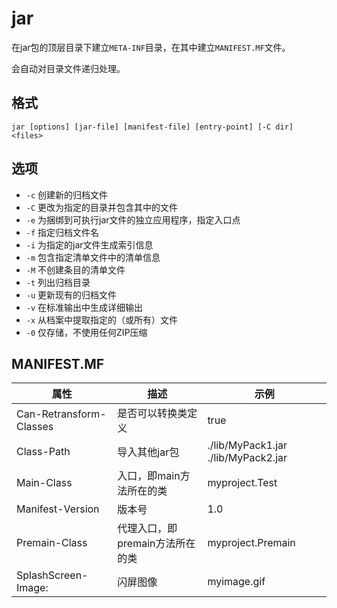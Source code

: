 # jar

在jar包的顶层目录下建立`META-INF`目录，在其中建立`MANIFEST.MF`文件。

会自动对目录文件递归处理。

## 格式

`jar [options] [jar-file] [manifest-file] [entry-point] [-C dir] <files>`

## 选项
- `-c`	创建新的归档文件
- `-C`	更改为指定的目录并包含其中的文件
- `-e`	为捆绑到可执行jar文件的独立应用程序，指定入口点
- `-f`	指定归档文件名
- `-i`	为指定的jar文件生成索引信息
- `-m`	包含指定清单文件中的清单信息
- `-M`	不创建条目的清单文件
- `-t`	列出归档目录
- `-u`	更新现有的归档文件
- `-v`	在标准输出中生成详细输出
- `-x`	从档案中提取指定的（或所有）文件
- `-0`	仅存储，不使用任何ZIP压缩

## MANIFEST.MF

<table>
	<thead>
		<tr><th>属性</th><th>描述</th><th>示例</th></tr>
	</thead>
	<tr>
		<td>Can-Retransform-Classes</td>
		<td>是否可以转换类定义</td>
		<td>true</td>
	</tr>
	<tr>
		<td>Class-Path</td>
		<td>导入其他jar包</td>
		<td>./lib/MyPack1.jar ./lib/MyPack2.jar</td>
	</tr>
	<tr>
		<td>Main-Class</td>
		<td>入口，即main方法所在的类</td>
		<td>myproject.Test</td>
	</tr>
	<tr>
		<td>Manifest-Version</td>
		<td>版本号</td>
		<td>1.0</td>
	</tr>
	<tr>
		<td>Premain-Class</td>
		<td>代理入口，即premain方法所在的类</td>
		<td>myproject.Premain</td>
	</tr>
	<tr>
		<td>SplashScreen-Image:</td>
		<td>闪屏图像</td>
		<td>myimage.gif</td>
	</tr>
</table>
	